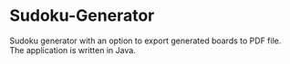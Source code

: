 Sudoku-Generator
================

Sudoku generator with an option to export generated boards to PDF file. The application is written in Java.